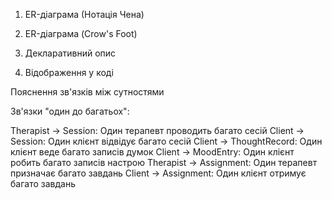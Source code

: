 1. ER-діаграма (Нотація Чена)

2. ER-діаграма (Crow's Foot)

3. Декларативний опис

4. Відображення у коді

Пояснення зв'язків між сутностями

Зв'язки "один до багатьох":

Therapist → Session: Один терапевт проводить багато сесій
Client → Session: Один клієнт відвідує багато сесій
Client → ThoughtRecord: Один клієнт веде багато записів думок
Client → MoodEntry: Один клієнт робить багато записів настрою
Therapist → Assignment: Один терапевт призначає багато завдань
Client → Assignment: Один клієнт отримує багато завдань